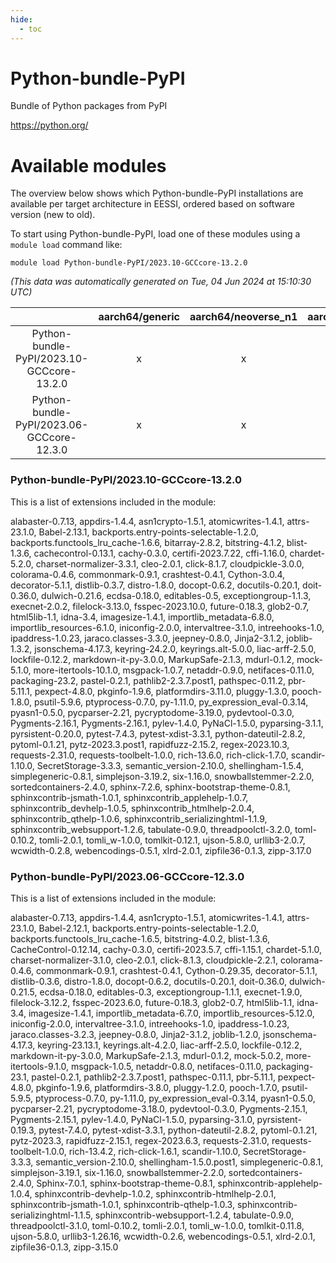 ```yaml
---
hide:
  - toc
---
```


Python-bundle-PyPI
==================


Bundle of Python packages from PyPI

https://python.org/
# Available modules


The overview below shows which Python-bundle-PyPI installations are available per target architecture in EESSI, ordered based on software version (new to old).

To start using Python-bundle-PyPI, load one of these modules using a `module load` command like:

```shell
module load Python-bundle-PyPI/2023.10-GCCcore-13.2.0
```

*(This data was automatically generated on Tue, 04 Jun 2024 at 15:10:30 UTC)*  

| |aarch64/generic|aarch64/neoverse_n1|aarch64/neoverse_v1|x86_64/generic|x86_64/amd/zen2|x86_64/amd/zen3|x86_64/intel/haswell|x86_64/intel/skylake_avx512|
| :---: | :---: | :---: | :---: | :---: | :---: | :---: | :---: | :---: |
|Python-bundle-PyPI/2023.10-GCCcore-13.2.0|x|x|x|x|x|x|x|x|
|Python-bundle-PyPI/2023.06-GCCcore-12.3.0|x|x|x|x|x|x|x|x|


### Python-bundle-PyPI/2023.10-GCCcore-13.2.0

This is a list of extensions included in the module:

alabaster-0.7.13, appdirs-1.4.4, asn1crypto-1.5.1, atomicwrites-1.4.1, attrs-23.1.0, Babel-2.13.1, backports.entry-points-selectable-1.2.0, backports.functools_lru_cache-1.6.6, bitarray-2.8.2, bitstring-4.1.2, blist-1.3.6, cachecontrol-0.13.1, cachy-0.3.0, certifi-2023.7.22, cffi-1.16.0, chardet-5.2.0, charset-normalizer-3.3.1, cleo-2.0.1, click-8.1.7, cloudpickle-3.0.0, colorama-0.4.6, commonmark-0.9.1, crashtest-0.4.1, Cython-3.0.4, decorator-5.1.1, distlib-0.3.7, distro-1.8.0, docopt-0.6.2, docutils-0.20.1, doit-0.36.0, dulwich-0.21.6, ecdsa-0.18.0, editables-0.5, exceptiongroup-1.1.3, execnet-2.0.2, filelock-3.13.0, fsspec-2023.10.0, future-0.18.3, glob2-0.7, html5lib-1.1, idna-3.4, imagesize-1.4.1, importlib_metadata-6.8.0, importlib_resources-6.1.0, iniconfig-2.0.0, intervaltree-3.1.0, intreehooks-1.0, ipaddress-1.0.23, jaraco.classes-3.3.0, jeepney-0.8.0, Jinja2-3.1.2, joblib-1.3.2, jsonschema-4.17.3, keyring-24.2.0, keyrings.alt-5.0.0, liac-arff-2.5.0, lockfile-0.12.2, markdown-it-py-3.0.0, MarkupSafe-2.1.3, mdurl-0.1.2, mock-5.1.0, more-itertools-10.1.0, msgpack-1.0.7, netaddr-0.9.0, netifaces-0.11.0, packaging-23.2, pastel-0.2.1, pathlib2-2.3.7.post1, pathspec-0.11.2, pbr-5.11.1, pexpect-4.8.0, pkginfo-1.9.6, platformdirs-3.11.0, pluggy-1.3.0, pooch-1.8.0, psutil-5.9.6, ptyprocess-0.7.0, py-1.11.0, py_expression_eval-0.3.14, pyasn1-0.5.0, pycparser-2.21, pycryptodome-3.19.0, pydevtool-0.3.0, Pygments-2.16.1, Pygments-2.16.1, pylev-1.4.0, PyNaCl-1.5.0, pyparsing-3.1.1, pyrsistent-0.20.0, pytest-7.4.3, pytest-xdist-3.3.1, python-dateutil-2.8.2, pytoml-0.1.21, pytz-2023.3.post1, rapidfuzz-2.15.2, regex-2023.10.3, requests-2.31.0, requests-toolbelt-1.0.0, rich-13.6.0, rich-click-1.7.0, scandir-1.10.0, SecretStorage-3.3.3, semantic_version-2.10.0, shellingham-1.5.4, simplegeneric-0.8.1, simplejson-3.19.2, six-1.16.0, snowballstemmer-2.2.0, sortedcontainers-2.4.0, sphinx-7.2.6, sphinx-bootstrap-theme-0.8.1, sphinxcontrib-jsmath-1.0.1, sphinxcontrib_applehelp-1.0.7, sphinxcontrib_devhelp-1.0.5, sphinxcontrib_htmlhelp-2.0.4, sphinxcontrib_qthelp-1.0.6, sphinxcontrib_serializinghtml-1.1.9, sphinxcontrib_websupport-1.2.6, tabulate-0.9.0, threadpoolctl-3.2.0, toml-0.10.2, tomli-2.0.1, tomli_w-1.0.0, tomlkit-0.12.1, ujson-5.8.0, urllib3-2.0.7, wcwidth-0.2.8, webencodings-0.5.1, xlrd-2.0.1, zipfile36-0.1.3, zipp-3.17.0

### Python-bundle-PyPI/2023.06-GCCcore-12.3.0

This is a list of extensions included in the module:

alabaster-0.7.13, appdirs-1.4.4, asn1crypto-1.5.1, atomicwrites-1.4.1, attrs-23.1.0, Babel-2.12.1, backports.entry-points-selectable-1.2.0, backports.functools_lru_cache-1.6.5, bitstring-4.0.2, blist-1.3.6, CacheControl-0.12.14, cachy-0.3.0, certifi-2023.5.7, cffi-1.15.1, chardet-5.1.0, charset-normalizer-3.1.0, cleo-2.0.1, click-8.1.3, cloudpickle-2.2.1, colorama-0.4.6, commonmark-0.9.1, crashtest-0.4.1, Cython-0.29.35, decorator-5.1.1, distlib-0.3.6, distro-1.8.0, docopt-0.6.2, docutils-0.20.1, doit-0.36.0, dulwich-0.21.5, ecdsa-0.18.0, editables-0.3, exceptiongroup-1.1.1, execnet-1.9.0, filelock-3.12.2, fsspec-2023.6.0, future-0.18.3, glob2-0.7, html5lib-1.1, idna-3.4, imagesize-1.4.1, importlib_metadata-6.7.0, importlib_resources-5.12.0, iniconfig-2.0.0, intervaltree-3.1.0, intreehooks-1.0, ipaddress-1.0.23, jaraco.classes-3.2.3, jeepney-0.8.0, Jinja2-3.1.2, joblib-1.2.0, jsonschema-4.17.3, keyring-23.13.1, keyrings.alt-4.2.0, liac-arff-2.5.0, lockfile-0.12.2, markdown-it-py-3.0.0, MarkupSafe-2.1.3, mdurl-0.1.2, mock-5.0.2, more-itertools-9.1.0, msgpack-1.0.5, netaddr-0.8.0, netifaces-0.11.0, packaging-23.1, pastel-0.2.1, pathlib2-2.3.7.post1, pathspec-0.11.1, pbr-5.11.1, pexpect-4.8.0, pkginfo-1.9.6, platformdirs-3.8.0, pluggy-1.2.0, pooch-1.7.0, psutil-5.9.5, ptyprocess-0.7.0, py-1.11.0, py_expression_eval-0.3.14, pyasn1-0.5.0, pycparser-2.21, pycryptodome-3.18.0, pydevtool-0.3.0, Pygments-2.15.1, Pygments-2.15.1, pylev-1.4.0, PyNaCl-1.5.0, pyparsing-3.1.0, pyrsistent-0.19.3, pytest-7.4.0, pytest-xdist-3.3.1, python-dateutil-2.8.2, pytoml-0.1.21, pytz-2023.3, rapidfuzz-2.15.1, regex-2023.6.3, requests-2.31.0, requests-toolbelt-1.0.0, rich-13.4.2, rich-click-1.6.1, scandir-1.10.0, SecretStorage-3.3.3, semantic_version-2.10.0, shellingham-1.5.0.post1, simplegeneric-0.8.1, simplejson-3.19.1, six-1.16.0, snowballstemmer-2.2.0, sortedcontainers-2.4.0, Sphinx-7.0.1, sphinx-bootstrap-theme-0.8.1, sphinxcontrib-applehelp-1.0.4, sphinxcontrib-devhelp-1.0.2, sphinxcontrib-htmlhelp-2.0.1, sphinxcontrib-jsmath-1.0.1, sphinxcontrib-qthelp-1.0.3, sphinxcontrib-serializinghtml-1.1.5, sphinxcontrib-websupport-1.2.4, tabulate-0.9.0, threadpoolctl-3.1.0, toml-0.10.2, tomli-2.0.1, tomli_w-1.0.0, tomlkit-0.11.8, ujson-5.8.0, urllib3-1.26.16, wcwidth-0.2.6, webencodings-0.5.1, xlrd-2.0.1, zipfile36-0.1.3, zipp-3.15.0